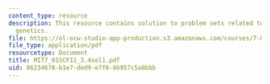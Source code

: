 ```yaml
---
content_type: resource
description: This resource contains solution to problem sets related to biochemical
  genetics.
file: https://ol-ocw-studio-app-production.s3.amazonaws.com/courses/7-01sc-fundamentals-of-biology-fall-2011/86234678b1e7ded9e7f86b957c5a8bbb_MIT7_01SCF11_3.4sol1.pdf
file_type: application/pdf
resourcetype: Document
title: MIT7_01SCF11_3.4sol1.pdf
uid: 86234678-b1e7-ded9-e7f8-6b957c5a8bbb
---
```

